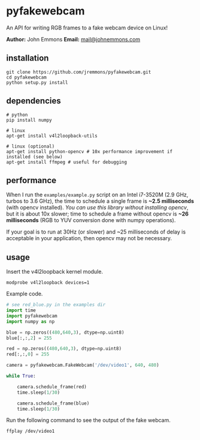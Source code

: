 # pyfakewebcam

An API for writing RGB frames to a fake webcam device on Linux!

**Author:** John Emmons
**Email:** mail@johnemmons.com

## installation

```
git clone https://github.com/jremmons/pyfakewebcam.git
cd pyfakewebcam
python setup.py install
```

## dependencies
```
# python 
pip install numpy

# linux
apt-get install v4l2loopback-utils

# linux (optional)
apt-get install python-opencv # 10x performance improvement if installed (see below)
apt-get install ffmpeg # useful for debugging
```

## performance

When I run the `examples/example.py` script on an Intel i7-3520M (2.9
GHz, turbos to 3.6 GHz), the time to schedule a single frame is **~2.5
milliseconds** (with opencv installed). *You can use this library
without installing opencv*, but it is about 10x slower; time to
schedule a frame without opencv is **~26 milliseconds** (RGB to YUV
conversion done with numpy operations).

If your goal is to run at 30Hz (or slower) and ~25 milliseconds of
delay is acceptable in your application, then opencv may not be
necessary. 

## usage 

Insert the v4l2loopback kernel module.

```
modprobe v4l2loopback devices=1
```

Example code.

```python
# see red_blue.py in the examples dir
import time
import pyfakewebcam
import numpy as np

blue = np.zeros((480,640,3), dtype=np.uint8)
blue[:,:,2] = 255

red = np.zeros((480,640,3), dtype=np.uint8)
red[:,:,0] = 255

camera = pyfakewebcam.FakeWebcam('/dev/video1', 640, 480)

while True:

    camera.schedule_frame(red)
    time.sleep(1/30)

    camera.schedule_frame(blue)
    time.sleep(1/30)
```

Run the following command to see the output of the fake webcam.
```
ffplay /dev/video1
```
